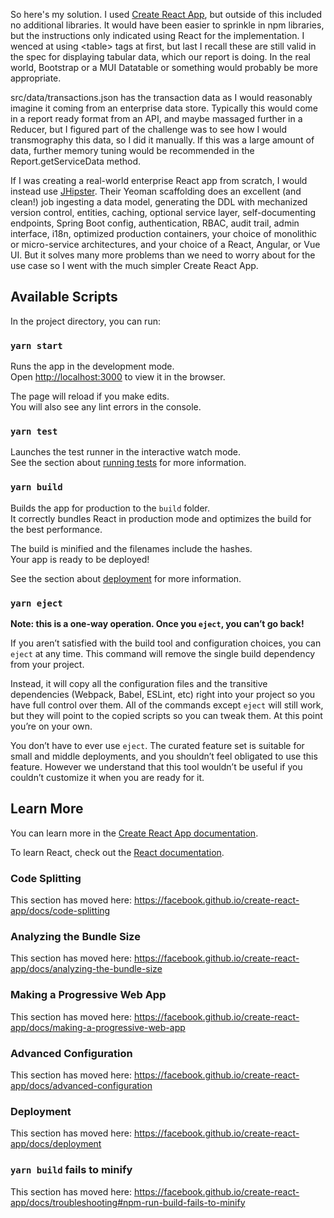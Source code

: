 So here's my solution.  I used [Create React App](https://github.com/facebook/create-react-app), but outside of this included
no additional libraries.  It would have been easier to sprinkle in npm libraries, but the instructions only indicated using
React for the implementation.  I wenced at using &lt;table> tags at first, but last I recall these are still valid in the spec for displaying tabular data, which our report is doing.  In the real world, Bootstrap or a MUI Datatable or something would probably be more appropriate.

src/data/transactions.json has the transaction data as I would reasonably imagine it coming from an enterprise data store.  Typically this would come in a report ready format from an API, and maybe massaged further in a Reducer, but I figured part of the challenge was to see how I would transmography this data, so I did it manually.  If this was a large amount of data, further memory tuning would be recommended in the Report.getServiceData method.

If I was creating a real-world enterprise React app from scratch, I would instead use [JHipster](https://www.jhipster.tech/).  Their Yeoman scaffolding does an excellent (and clean!) job ingesting a data model, generating the DDL with mechanized version control, entities, caching, optional service layer, self-documenting endpoints, Spring Boot config, authentication, RBAC, audit trail, admin interface, i18n, optimized production containers, your choice of monolithic or micro-service architectures, and your choice of a React, Angular, or Vue UI.  But it solves many more problems than we need to worry about for the use case so I went with the much simpler Create React App.


## Available Scripts

In the project directory, you can run:

### `yarn start`

Runs the app in the development mode.<br />
Open [http://localhost:3000](http://localhost:3000) to view it in the browser.

The page will reload if you make edits.<br />
You will also see any lint errors in the console.

### `yarn test`

Launches the test runner in the interactive watch mode.<br />
See the section about [running tests](https://facebook.github.io/create-react-app/docs/running-tests) for more information.

### `yarn build`

Builds the app for production to the `build` folder.<br />
It correctly bundles React in production mode and optimizes the build for the best performance.

The build is minified and the filenames include the hashes.<br />
Your app is ready to be deployed!

See the section about [deployment](https://facebook.github.io/create-react-app/docs/deployment) for more information.

### `yarn eject`

**Note: this is a one-way operation. Once you `eject`, you can’t go back!**

If you aren’t satisfied with the build tool and configuration choices, you can `eject` at any time. This command will remove the single build dependency from your project.

Instead, it will copy all the configuration files and the transitive dependencies (Webpack, Babel, ESLint, etc) right into your project so you have full control over them. All of the commands except `eject` will still work, but they will point to the copied scripts so you can tweak them. At this point you’re on your own.

You don’t have to ever use `eject`. The curated feature set is suitable for small and middle deployments, and you shouldn’t feel obligated to use this feature. However we understand that this tool wouldn’t be useful if you couldn’t customize it when you are ready for it.

## Learn More

You can learn more in the [Create React App documentation](https://facebook.github.io/create-react-app/docs/getting-started).

To learn React, check out the [React documentation](https://reactjs.org/).

### Code Splitting

This section has moved here: https://facebook.github.io/create-react-app/docs/code-splitting

### Analyzing the Bundle Size

This section has moved here: https://facebook.github.io/create-react-app/docs/analyzing-the-bundle-size

### Making a Progressive Web App

This section has moved here: https://facebook.github.io/create-react-app/docs/making-a-progressive-web-app

### Advanced Configuration

This section has moved here: https://facebook.github.io/create-react-app/docs/advanced-configuration

### Deployment

This section has moved here: https://facebook.github.io/create-react-app/docs/deployment

### `yarn build` fails to minify

This section has moved here: https://facebook.github.io/create-react-app/docs/troubleshooting#npm-run-build-fails-to-minify
